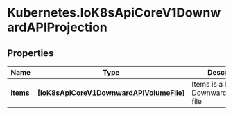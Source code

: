 # Kubernetes.IoK8sApiCoreV1DownwardAPIProjection

## Properties

Name | Type | Description | Notes
------------ | ------------- | ------------- | -------------
**items** | [**[IoK8sApiCoreV1DownwardAPIVolumeFile]**](IoK8sApiCoreV1DownwardAPIVolumeFile.md) | Items is a list of DownwardAPIVolume file | [optional] 


